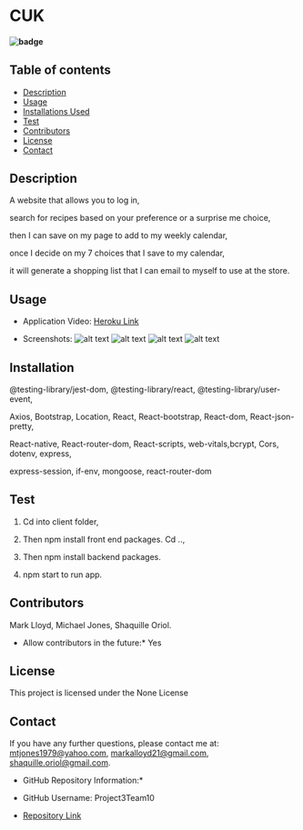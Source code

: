# CUK
#### ![badge](https://img.shields.io/badge/License-None-blue.svg)
      
## Table of contents

* [Description](#Description)
* [Usage](#Usage)
* [Installations Used](#Installation)
* [Test](#Test)
* [Contributors](#Contributors)
* [License](#License)
* [Contact](#Contact) 
      
## Description 

      
A website that allows you to log in, 

search for recipes based on your preference or a surprise me choice, 

then I can save on my page to add to my weekly calendar, 

once I decide on my 7 choices that I save to my calendar, 

it will generate a shopping list that I can email to myself to use at the store.

## Usage
      
* Application Video:
[Heroku Link](https://drive.google.com/file/d/1CkWWaJdZzcl-k63pWN8wcjnJ2gXtYTxd/preview)
      
* Screenshots:
![alt text](https://user-images.githubusercontent.com/75397309/121980064-ee0f7400-cd50-11eb-916b-b1ea173d6621.png)
![alt text](https://user-images.githubusercontent.com/74076318/122141550-2f685800-ce13-11eb-9aeb-09b5c3ddb2fd.png)
![alt text](https://user-images.githubusercontent.com/74076318/122141511-1bbcf180-ce13-11eb-8789-ed5e60ae8553.png)
![alt text](https://user-images.githubusercontent.com/74076318/122141490-0e076c00-ce13-11eb-8942-7a97d7d8327a.png)

## Installation
      
@testing-library/jest-dom, @testing-library/react, @testing-library/user-event, 

Axios, Bootstrap, Location, React, React-bootstrap, React-dom, React-json-pretty, 

React-native, React-router-dom, React-scripts, web-vitals,bcrypt, Cors, dotenv, express, 

express-session, if-env, mongoose, react-router-dom
      
## Test

1. Cd into client folder, 

2. Then npm install front end packages. Cd .., 

3. Then npm install backend packages. 

4. npm start to run app.
      
## Contributors
Mark Lloyd,
Michael Jones,
Shaquille Oriol.
      
* Allow contributors in the future:* 
Yes
      
## License
This project is licensed under the None License
        
## Contact

If you have any further questions, please contact me at: mtjones1979@yahoo.com, markalloyd21@gmail.com, shaquille.oriol@gmail.com.
        
* GitHub Repository Information:*

* GitHub Username: Project3Team10

* [Repository Link](https://github.com/m-llo/Project3Team10)